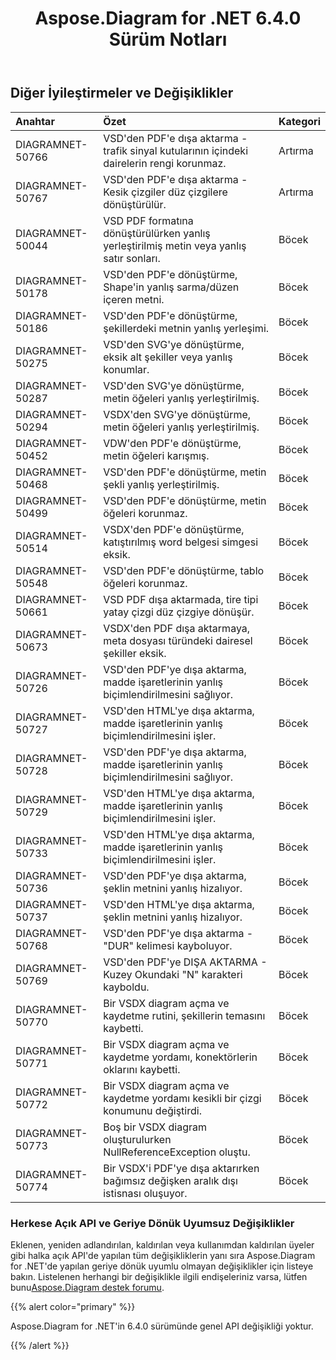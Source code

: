 ﻿---
title: Aspose.Diagram for .NET 6.4.0 Sürüm Notları
type: docs
weight: 80
url: /tr/net/aspose-diagram-for-net-6-4-0-release-notes/
---
## **Diğer İyileştirmeler ve Değişiklikler**

|**Anahtar** |**Özet** |**Kategori** |
|:- |:- |:- |
|DIAGRAMNET-50766 | VSD'den PDF'e dışa aktarma - trafik sinyal kutularının içindeki dairelerin rengi korunmaz.| Artırma|
|DIAGRAMNET-50767 | VSD'den PDF'e dışa aktarma - Kesik çizgiler düz çizgilere dönüştürülür.| Artırma|
|DIAGRAMNET-50044 | VSD PDF formatına dönüştürülürken yanlış yerleştirilmiş metin veya yanlış satır sonları.| Böcek|
|DIAGRAMNET-50178 | VSD'den PDF'e dönüştürme, Shape'in yanlış sarma/düzen içeren metni.| Böcek|
|DIAGRAMNET-50186 | VSD'den PDF'e dönüştürme, şekillerdeki metnin yanlış yerleşimi.| Böcek|
|DIAGRAMNET-50275 | VSD'den SVG'ye dönüştürme, eksik alt şekiller veya yanlış konumlar.| Böcek|
|DIAGRAMNET-50287 | VSD'den SVG'ye dönüştürme, metin öğeleri yanlış yerleştirilmiş.| Böcek|
|DIAGRAMNET-50294 | VSDX'den SVG'ye dönüştürme, metin öğeleri yanlış yerleştirilmiş.| Böcek|
|DIAGRAMNET-50452 | VDW'den PDF'e dönüştürme, metin öğeleri karışmış.| Böcek|
|DIAGRAMNET-50468 | VSD'den PDF'e dönüştürme, metin şekli yanlış yerleştirilmiş.| Böcek|
|DIAGRAMNET-50499 | VSD'den PDF'e dönüştürme, metin öğeleri korunmaz.| Böcek|
|DIAGRAMNET-50514 | VSDX'den PDF'e dönüştürme, katıştırılmış word belgesi simgesi eksik.| Böcek|
|DIAGRAMNET-50548 |VSD'den PDF'e dönüştürme, tablo öğeleri korunmaz.| Böcek|
|DIAGRAMNET-50661 | VSD PDF dışa aktarmada, tire tipi yatay çizgi düz çizgiye dönüşür.| Böcek|
|DIAGRAMNET-50673 | VSDX'den PDF dışa aktarmaya, meta dosyası türündeki dairesel şekiller eksik.| Böcek|
|DIAGRAMNET-50726 | VSD'den PDF'ye dışa aktarma, madde işaretlerinin yanlış biçimlendirilmesini sağlıyor.| Böcek|
|DIAGRAMNET-50727 | VSD'den HTML'ye dışa aktarma, madde işaretlerinin yanlış biçimlendirilmesini işler.| Böcek|
|DIAGRAMNET-50728 | VSD'den PDF'ye dışa aktarma, madde işaretlerinin yanlış biçimlendirilmesini sağlıyor.| Böcek|
|DIAGRAMNET-50729 | VSD'den HTML'ye dışa aktarma, madde işaretlerinin yanlış biçimlendirilmesini işler.| Böcek|
|DIAGRAMNET-50733 | VSD'den HTML'ye dışa aktarma, madde işaretlerinin yanlış biçimlendirilmesini işler.| Böcek|
|DIAGRAMNET-50736 | VSD'den PDF'ye dışa aktarma, şeklin metnini yanlış hizalıyor.| Böcek|
|DIAGRAMNET-50737 | VSD'den HTML'ye dışa aktarma, şeklin metnini yanlış hizalıyor.| Böcek|
|DIAGRAMNET-50768 | VSD'den PDF'ye dışa aktarma - "DUR" kelimesi kayboluyor.| Böcek|
|DIAGRAMNET-50769 | VSD'den PDF'ye DIŞA AKTARMA - Kuzey Okundaki "N" karakteri kayboldu.| Böcek|
|DIAGRAMNET-50770 | Bir VSDX diagram açma ve kaydetme rutini, şekillerin temasını kaybetti.| Böcek|
|DIAGRAMNET-50771 | Bir VSDX diagram açma ve kaydetme yordamı, konektörlerin oklarını kaybetti.| Böcek|
|DIAGRAMNET-50772 |Bir VSDX diagram açma ve kaydetme yordamı kesikli bir çizgi konumunu değiştirdi.| Böcek|
|DIAGRAMNET-50773 | Boş bir VSDX diagram oluşturulurken NullReferenceException oluştu.| Böcek|
|DIAGRAMNET-50774 | Bir VSDX'i PDF'ye dışa aktarırken bağımsız değişken aralık dışı istisnası oluşuyor.| Böcek|
### **Herkese Açık API ve Geriye Dönük Uyumsuz Değişiklikler**
Eklenen, yeniden adlandırılan, kaldırılan veya kullanımdan kaldırılan üyeler gibi halka açık API'de yapılan tüm değişikliklerin yanı sıra Aspose.Diagram for .NET'de yapılan geriye dönük uyumlu olmayan değişiklikler için listeye bakın. Listelenen herhangi bir değişiklikle ilgili endişeleriniz varsa, lütfen bunu[Aspose.Diagram destek forumu](https://forum.aspose.com/c/diagram/17).

{{% alert color="primary" %}} 

Aspose.Diagram for .NET'in 6.4.0 sürümünde genel API değişikliği yoktur.

{{% /alert %}}
